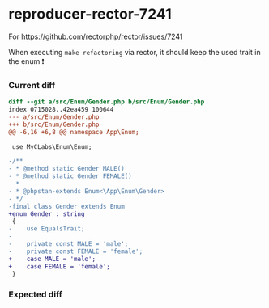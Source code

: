 # reproducer-rector-7241

For https://github.com/rectorphp/rector/issues/7241

When executing `make refactoring` via rector, it should keep the used trait in the enum ❗

### Current diff

```diff
diff --git a/src/Enum/Gender.php b/src/Enum/Gender.php
index 0715028..42ea459 100644
--- a/src/Enum/Gender.php
+++ b/src/Enum/Gender.php
@@ -6,16 +6,8 @@ namespace App\Enum;

 use MyCLabs\Enum\Enum;

-/**
- * @method static Gender MALE()
- * @method static Gender FEMALE()
- *
- * @phpstan-extends Enum<\App\Enum\Gender>
- */
-final class Gender extends Enum
+enum Gender : string
 {
-    use EqualsTrait;
-
-    private const MALE = 'male';
-    private const FEMALE = 'female';
+    case MALE = 'male';
+    case FEMALE = 'female';
 }
```

### Expected diff

```diff

```
